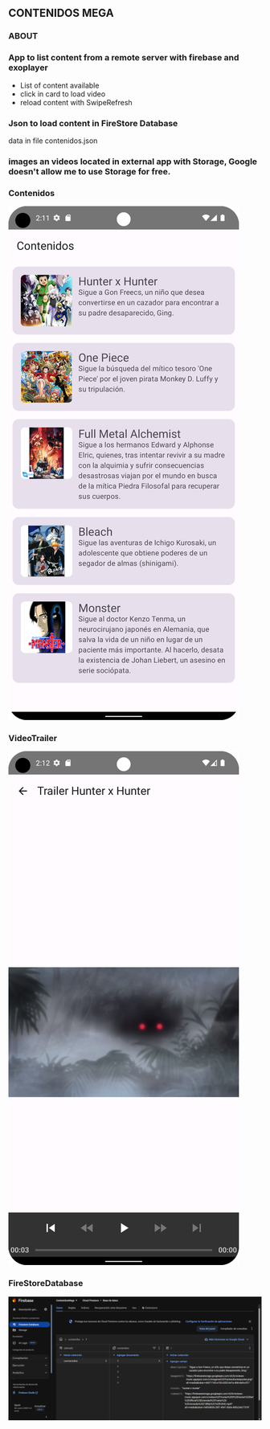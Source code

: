## __CONTENIDOS MEGA__

### __ABOUT__

### App to list content from a remote server with firebase and exoplayer

* List of content available
* click in card to load video
* reload content with SwipeRefresh

### Json to load content in FireStore Database
data in file contenidos.json

### images an videos located in external app with Storage, Google doesn't allow me to use Storage for free.

### Contenidos
![Contenidos](app/src/main/res/images/Screenshot_20250924_111200.png)

### VideoTrailer
![VideoTrailer](app/src/main/res/images/Screenshot_20250924_111230.png)

### FireStoreDatabase
![FireStoreDatabase](app/src/main/res/images/Screenshot_96.png)